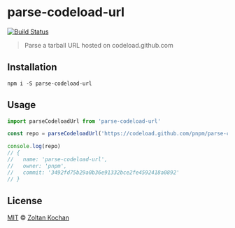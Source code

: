 # parse-codeload-url

[![Build Status](https://travis-ci.org/pnpm/parse-codeload-url.svg?branch=master)](https://travis-ci.org/pnpm/parse-codeload-url)

> Parse a tarball URL hosted on codeload.github.com

## Installation

```
npm i -S parse-codeload-url
```

## Usage

```js
import parseCodeloadUrl from 'parse-codeload-url'

const repo = parseCodeloadUrl('https://codeload.github.com/pnpm/parse-codeload-url/tar.gz/3492fd75b29a0b36e91332bce2fe4592418a0892')

console.log(repo)
// {
//   name: 'parse-codeload-url',
//   owner: 'pnpm',
//   commit: '3492fd75b29a0b36e91332bce2fe4592418a0892'
// }
```

## License

[MIT](LICENSE) © [Zoltan Kochan](https://www.kochan.io)
